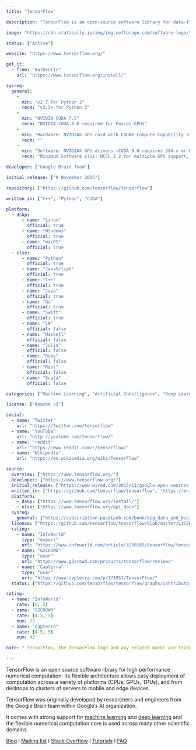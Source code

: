 ```yaml
---
title: "TensorFlow"

description: "TensorFlow is an open-source software library for data-flow programming and machine learning applications such as neural networks"

image: "https://cdn.statically.io/img/img.softorage.com/software-logo/tensorflow.png?h=64"

status: ["Active"]

website: "https://www.tensorflow.org/"

get_it:
  - from: "Authentic"
    url: "https://www.tensorflow.org/install/"

sysreq:
  general:
    -
      min: "v2.7 for Python 2"
      recm: "v3.3+ for Python 3"
    -
      min: "NVIDIA CUDA 7.5"
      recm: "NVIDIA CUDA 8.0 required for Pascal GPUs"
    -
      min: "Hardware: NVIDIA® GPU card with CUDA® Compute Capability 3.5 or higher"
      recm: ""
    -
      min: "Software: NVIDIA® GPU drivers —CUDA 9.0 requires 384.x or higher, CUDA® Toolkit —TensorFlow supports CUDA 9.0, CUPTI ships with the CUDA Toolkit, cuDNN SDK (>= 7.2)"
      recm: "Minimum Software plus: NCCL 2.2 for multiple GPU support, TensorRT 4.0 to improve latency and throughput for inference on some models"

developer: ["Google Brain Team"]

initial_release: ["9 November 2015"]

repository: ["https://github.com/tensorflow/tensorflow"]

written_in: ["C++", "Python", "CUDA"]

platform:
  - dskp:
      - name: "Linux"
        official: true
      - name: "Windows"
        official: true
      - name: "macOS"
        official: true
  - else:
      - name: "Python"
        official: true
      - name: "JavaScript"
        official: true
      - name: "C++"
        official: true
      - name: "Java"
        official: true
      - name: "Go"
        official: true
      - name: "Swift"
        official: true
      - name: "C#"
        official: false
      - name: "Haskell"
        official: false
      - name: "Julia"
        official: false
      - name: "Ruby"
        official: false
      - name: "Rust"
        official: false
      - name: "Scala"
        official: false

categories: ["Machine Learning", "Artificial Intelligence", "Deep Learning", "Framework"]

license: ["Apache v2"]

social:
  - name: "Twitter"
    url: "https://twitter.com/tensorflow"
  - name: "YouTube"
    url: "http://youtube.com/tensorflow/"
  - name: "reddit"
    url: "https://www.reddit.com/r/tensorflow/"
  - name: "Wikipedia"
    url: "https://en.wikipedia.org/wiki/TensorFlow"

source:
  overview: ["https://www.tensorflow.org/"]
  developer: ["https://www.tensorflow.org/"]
  initial_release: ["https://www.wired.com/2015/11/google-open-sources-its-artificial-intelligence-engine/"]
  written_in: ["https://github.com/tensorflow/tensorflow", "https://en.wikipedia.org/w/index.php?title=TensorFlow&oldid=878912059"]
  platform:
    - dskp: ["https://www.tensorflow.org/install/"]
    - else: ["https://www.tensorflow.org/api_docs"]
  sysreq:
    general: ["https://subscription.packtpub.com/book/big_data_and_business_intelligence/9781786469786/2/ch02lvl1sec18/requirements-for-running-tensorflow-with-gpu-from-nvidia", "https://www.tensorflow.org/install/gpu"]
  license: ["https://github.com/tensorflow/tensorflow/blob/master/LICENSE"]
  rating:
    - name: "InfoWorld"
      type: "expert"
      url: "https://www.infoworld.com/article/3250165/tensorflow/tensorflow-review-the-best-deep-learning-library-gets-better.html"
    - name: "G2CROWD"
      type: "user"
      url: "https://www.g2crowd.com/products/tensorflow/reviews"
    - name: "Capterra"
      type: "user"
      url: "https://www.capterra.com/p/171057/TensorFlow/"
  status: ["https://github.com/tensorflow/tensorflow/graphs/contributors", "https://medium.com/tensorflow"]

rating:
  - name: "InfoWorld"
    rate: [5, 5]
  - name: "G2CROWD"
    rate: [4.5, 5]
    num: 23
  - name: "Capterra"
    rate: [4.5, 5]
    num: 43

note: * TensorFlow, the TensorFlow logo and any related marks are trademarks of Google Inc.

---
```

  TensorFlow is an open source software library for high performance numerical computation. Its flexible architecture allows easy deployment of computation across a variety of platforms (CPUs, GPUs, TPUs), and from desktops to clusters of servers to mobile and edge devices.
  
  TensorFlow was originally developed by researchers and engineers from the Google Brain team within Google’s AI organization.
  
  It comes with strong support for [machine learning](/categories/machine-learning) and [deep learning](/categories/deep-learning) and the flexible numerical computation core is used across many other scientific domains.
  
  [Blog](https://medium.com/tensorflow)  I  [Mailing list](https://www.tensorflow.org/community/lists)  I  [Stack Overflow](https://stackoverflow.com/questions/tagged/tensorflow)  I  [Tutorials](https://www.tensorflow.org/tutorials/)  I  [FAQ](https://www.tensorflow.org/guide/faq)


